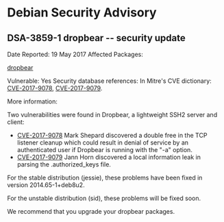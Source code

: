 
Debian Security Advisory
========================


DSA-3859-1 dropbear -- security update
--------------------------------------



Date Reported:
19 May 2017
Affected Packages:

[dropbear](https://packages.debian.org/src:dropbear)

Vulnerable:
Yes
Security database references:
In Mitre's CVE dictionary: [CVE-2017-9078](https://security-tracker.debian.org/tracker/CVE-2017-9078), [CVE-2017-9079](https://security-tracker.debian.org/tracker/CVE-2017-9079).  

More information:

Two vulnerabilities were found in Dropbear, a lightweight SSH2 server
and client:


* [CVE-2017-9078](https://security-tracker.debian.org/tracker/CVE-2017-9078)
Mark Shepard discovered a double free in the TCP listener cleanup
 which could result in denial of service by an authenticated user if
 Dropbear is running with the "-a" option.
* [CVE-2017-9079](https://security-tracker.debian.org/tracker/CVE-2017-9079)
Jann Horn discovered a local information leak in parsing the
 .authorized\_keys file.


For the stable distribution (jessie), these problems have been fixed in
version 2014.65-1+deb8u2.


For the unstable distribution (sid), these problems will be fixed soon.


We recommend that you upgrade your dropbear packages.





